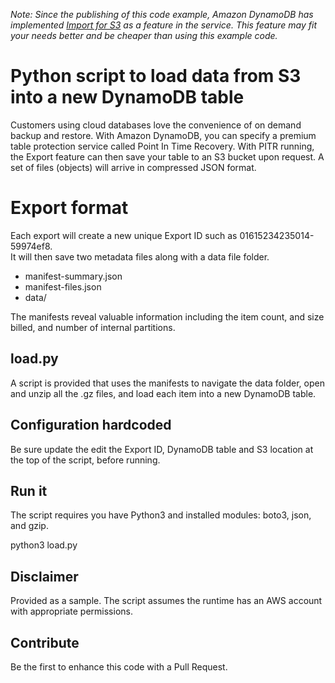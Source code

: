 *Note: Since the publishing of this code example, Amazon DynamoDB has implemented [Import for S3](https://docs.aws.amazon.com/amazondynamodb/latest/developerguide/S3DataImport.HowItWorks.html) as a feature in the service. This feature may fit your needs better and be cheaper than using this example code.*


# Python script to load data from S3 into a new DynamoDB table
Customers using cloud databases love the convenience of on demand backup and restore. 
With Amazon DynamoDB, you can specify a premium table protection service called Point In Time Recovery. 
With PITR running, the Export feature can then save your table to an S3 bucket upon request. 
A set of files (objects) will arrive in compressed JSON format. 

# Export format

Each export will create a new unique Export ID such as 01615234235014-59974ef8.  
It will then save two metadata files along with a data file folder. 

* manifest-summary.json 
* manifest-files.json
* data/

The manifests reveal valuable information including the item count, and size billed, and number of internal partitions. 

## load.py
A script is provided that uses the manifests to navigate the data folder, open and unzip all the .gz files, and load each item into a new DynamoDB table.

## Configuration hardcoded 
Be sure update the edit the Export ID, DynamoDB table and S3 location at the top of the script, before running.  

## Run it
The script requires you have Python3 and installed modules: boto3, json, and gzip.

python3 load.py

## Disclaimer
Provided as a sample. The script assumes the runtime has an AWS account with appropriate permissions.

## Contribute
Be the first to enhance this code with a Pull Request.
